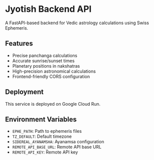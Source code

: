 # Jyotish Backend API

A FastAPI-based backend for Vedic astrology calculations using Swiss Ephemeris.

## Features

- Precise panchanga calculations
- Accurate sunrise/sunset times
- Planetary positions in nakshatras
- High-precision astronomical calculations
- Frontend-friendly CORS configuration

## Deployment

This service is deployed on Google Cloud Run.

## Environment Variables

- `EPHE_PATH`: Path to ephemeris files
- `TZ_DEFAULT`: Default timezone
- `SIDEREAL_AYANAMSHA`: Ayanamsa configuration
- `REMOTE_API_BASE_URL`: Remote API base URL
- `REMOTE_API_KEY`: Remote API key






